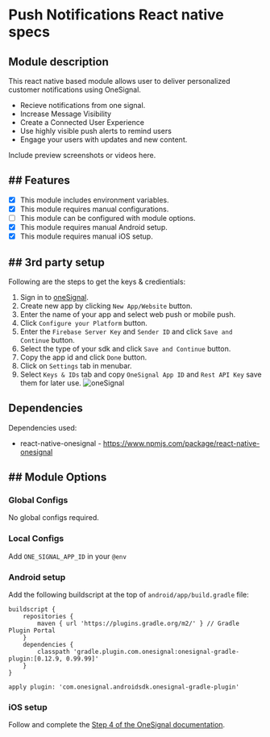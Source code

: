 # Push Notifications React native specs

## Module description

This react native based module allows user to deliver personalized customer notifications using OneSignal.

- Recieve notifications from one signal.
- Increase Message Visibility
- Create a Connected User Experience
- Use highly visible push alerts to remind users
- Engage your users with updates and new content.

Include preview screenshots or videos here.

## ## Features

 - [x] This module includes environment variables.
 - [x] This module requires manual configurations.
 - [ ] This module can be configured with module options.
 - [x] This module requires manual Android setup.
 - [x] This module requires manual iOS setup.

## ## 3rd party setup

Following are the steps to get the keys & credientials:
1. Sign in to [oneSignal](https://onesignal.com/).
2. Create new app by clicking `New App/Website` button.
3. Enter the name of your app and select web push or mobile push.
4. Click `Configure your Platform` button.
5. Enter the `Firebase Server Key` and `Sender ID` and click `Save and Continue` button.
6. Select the type of your sdk and click `Save and Continue` button.
7. Copy the app id and click `Done` button.
8. Click on `Settings` tab in menubar.
9. Select `Keys & IDs` tab and copy `OneSignal App ID` and `Rest API Key` save them for later use.
![oneSignal](https://user-images.githubusercontent.com/76822297/228469507-71366b43-0ad2-43a5-9924-2723c7a29dd5.png)


## Dependencies

Dependencies used:
- react-native-onesignal - https://www.npmjs.com/package/react-native-onesignal

## ## Module Options

### Global Configs

No global configs required.

### Local Configs

Add `ONE_SIGNAL_APP_ID` in your `@env`

### Android setup


Add the following buildscript at the top of `android/app/build.gradle` file:

```
buildscript {
    repositories {
        maven { url 'https://plugins.gradle.org/m2/' } // Gradle Plugin Portal
    }
    dependencies {
        classpath 'gradle.plugin.com.onesignal:onesignal-gradle-plugin:[0.12.9, 0.99.99]'
    }
}

apply plugin: 'com.onesignal.androidsdk.onesignal-gradle-plugin'
```

### iOS setup

Follow and complete the [Step 4 of the OneSignal documentation](https://documentation.onesignal.com/docs/react-native-sdk-setup#step-4---install-for-ios-using-cocoapods-for-ios-apps).